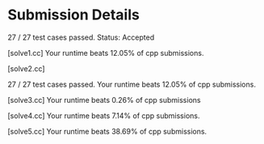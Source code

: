 # Submission Details
27 / 27 test cases passed.
Status: Accepted

[solve1.cc]
Your runtime beats 12.05% of cpp submissions.

[solve2.cc]

27 / 27 test cases passed.
Your runtime beats 12.05% of cpp submissions.

[solve3.cc]
Your runtime beats 0.26% of cpp submissions

[solve4.cc]
Your runtime beats 7.14% of cpp submissions.

[solve5.cc]
Your runtime beats 38.69% of cpp submissions.

